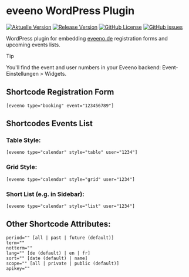 # eveeno WordPress Plugin

[![Aktuelle Version](https://img.shields.io/badge/Version-2.0-brightgreen)](https://github.com/cassandre/eveeno-wp)
[![Release Version](https://img.shields.io/github/v/release/cassandre/eveeno-wp?label=Release+Version)](https://github.com/cassandre/eveeno-wp/releases/)
[![GitHub License](https://img.shields.io/github/license/cassandre/eveeno-wp)](https://github.com/cassandre/eveeno-wp)
[![GitHub issues](https://img.shields.io/github/issues/cassandre/eveeno-wp)](https://github.com/cassandre/eveeno-wp/issues)

WordPress plugin for embedding <a href="https://eveeno.com">eveeno.de</a> registration forms and upcoming events lists.

> [!TIP]
> You'll find the event and user numbers in your Eveeno backend: Event-Einstellungen > Widgets.    

## Shortcode Registration Form
```
[eveeno type="booking" event="123456789"]   
```
## Shortcodes Events List
### Table Style:
```
[eveeno type="calendar" style="table" user="1234"]
```
### Grid Style:
```
[eveeno type="calendar" style="grid" user="1234"]
```
### Short List (e.g. in Sidebar):
```
[eveeno type="calendar" style="list" user="1234"]
```
## Other Shortcode Attributes:
```
period="" [all | past | future (default)]
term=""
notterm=""
lang="" [de (default) | en | fr]
sort="" [date (default) | name]
scope="" [all | private | public (default)]
apikey=""
```